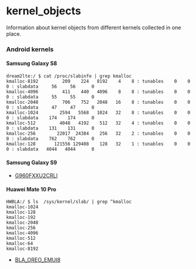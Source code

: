# kernel_objects

Information about kernel objects from different kernels collected in one place.

### Android kernels

#### Samsung Galaxy S8
```
dream2lte:/ $ cat /proc/slabinfo | grep kmalloc                                                                                                                                                                      
kmalloc-8192         209    224   8192    4    8 : tunables    0    0    0 : slabdata     56     56      0
kmalloc-4096         411    440   4096    8    8 : tunables    0    0    0 : slabdata     55     55      0
kmalloc-2048         706    752   2048   16    8 : tunables    0    0    0 : slabdata     47     47      0
kmalloc-1024        2594   5568   1024   32    8 : tunables    0    0    0 : slabdata    174    174      0
kmalloc-512         4048   4192    512   32    4 : tunables    0    0    0 : slabdata    131    131      0
kmalloc-256        22017  24384    256   32    2 : tunables    0    0    0 : slabdata    762    762      0
kmalloc-128       121556 129408    128   32    1 : tunables    0    0    0 : slabdata   4044   4044      0

```
#### Samsung Galaxy S9

* <a href="Samsung Galaxy/exynos/G960FXXU2CRLI">G960FXXU2CRLI</a>

#### Huawei Mate 10 Pro
```
HWBLA:/ $ ls  /sys/kernel/slab/ | grep ^kmalloc                                                                                                                                                                          
kmalloc-1024
kmalloc-128
kmalloc-192
kmalloc-2048
kmalloc-256
kmalloc-4096
kmalloc-512
kmalloc-64
kmalloc-8192

```
* <a href="Huawei/Mate10Pro/BLA_OREO_EMUI8">BLA_OREO_EMUI8</a>

